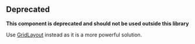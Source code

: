 ## Deprecated

**This component is deprecated and should not be used outside this library**

Use [GridLayout](#!/GridLayout) instead as it is a more powerful solution.
